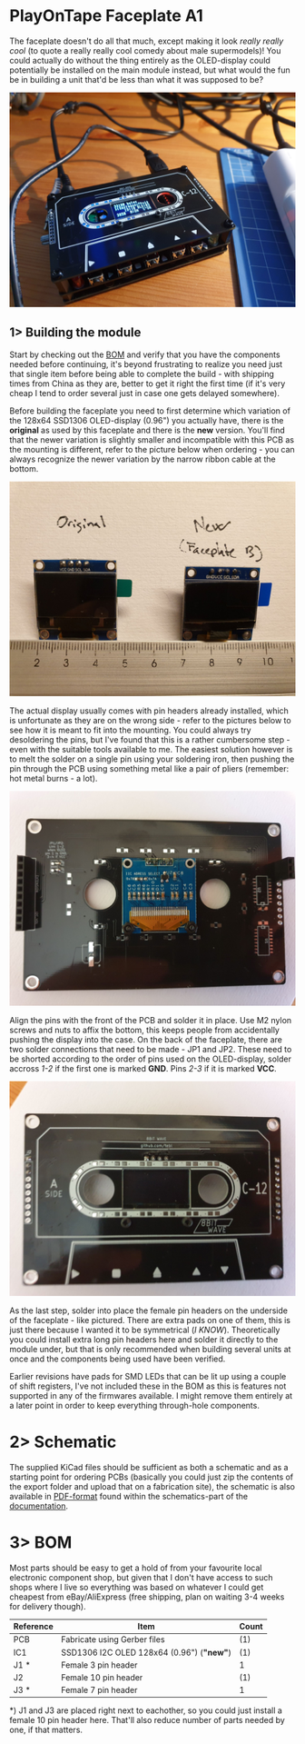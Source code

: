 # PlayOnTape Faceplate A1

The faceplate doesn't do all that much, except making it look *really really cool* (to quote a really really cool comedy about male supermodels)! You could actually do without the thing entirely as the OLED-display could potentially be installed on the main module instead, but what would the fun be in building a unit that'd be less than what it was supposed to be?

![Faceplate](https://github.com/tebl/8BIT-Wave/raw/master/gallery/build_faceplate_001.jpg)

## 1> Building the module

Start by checking out the [BOM](#3-bom) and verify that you have the components needed before continuing, it's beyond frustrating to realize you need just that single item before being able to complete the build - with shipping times from China as they are, better to get it right the first time (if it's very cheap I tend to order several just in case one gets delayed somewhere).

Before building the faceplate you need to first determine which variation of the 128x64 SSD1306 OLED-display (0.96") you actually have, there is the **original** as used by this faceplate and there is the **new** version. You'll find that the newer variation is slightly smaller and incompatible with this PCB as the mounting is different, refer to the picture below when ordering - you can always recognize the newer variation by the narrow ribbon cable at the bottom.

![OLED-display variations](https://github.com/tebl/8BIT-Wave/raw/master/gallery/build_faceplate_displays.jpg)

The actual display usually comes with pin headers already installed, which is unfortunate as they are on the wrong side - refer to the pictures below to see how it is meant to fit into the mounting. You could always try desoldering the pins, but I've found that this is a rather cumbersome step - even with the suitable tools available to me. The easiest solution however is to melt the solder on a single pin using your soldering iron, then pushing the pin through the PCB using something metal like a pair of pliers (remember: hot metal burns - a lot).

![Faceplate](https://github.com/tebl/8BIT-Wave/raw/master/gallery/build_faceplate_002.jpg)

Align the pins with the front of the PCB and solder it in place. Use M2 nylon screws and nuts to affix the bottom, this keeps people from accidentally pushing the display into the case. On the back of the faceplate, there are two solder connections that need to be made - JP1 and JP2. These need to be shorted according to the order of pins used on the OLED-display, solder accross *1-2* if the first one is marked **GND**. Pins *2-3* if it is marked **VCC**.

![Faceplate](https://github.com/tebl/8BIT-Wave/raw/master/gallery/build_faceplate_003.jpg)

As the last step, solder into place the female pin headers on the underside of the faceplate - like pictured. There are extra pads on one of them, this is just there because I wanted it to be symmetrical (*I KNOW*). Theoretically you could install extra long pin headers here and solder it directly to the module under, but that is only recommended when building several units at once and the components being used have been verified.

Earlier revisions have pads for SMD LEDs that can be lit up using a couple of shift registers, I've not included these in the BOM as this is features not supported in any of the firmwares available. I might remove them entirely at a later point in order to keep everything through-hole components.

# 2> Schematic
The supplied KiCad files should be sufficient as both a schematic and as a  starting point for ordering PCBs (basically you could just zip the contents of the export folder and upload that on a fabrication site), the schematic is also available in [PDF-format](https://github.com/tebl/8BIT-Wave/tree/master/documentation/schematic) found within the schematics-part of the [documentation](https://github.com/tebl/8BIT-Wave/tree/master/documentation).

# 3> BOM
Most parts should be easy to get a hold of from your favourite local electronic component shop, but given that I don't have access to such shops where I live so everything was based on whatever I could get cheapest from eBay/AliExpress (free shipping, plan on waiting 3-4 weeks for delivery though).

| Reference    | Item                                                 | Count |
| ------------ | ---------------------------------------------------- | ----- |
| PCB          | Fabricate using Gerber files                         |    (1)|
| IC1          | SSD1306 I2C OLED 128x64 (0.96") (**"new"**)     |    (1)|
| J1 *         | Female 3 pin header                                  |     1 |
| J2           | Female 10 pin header                                 |    (1)|
| J3 *         | Female 7 pin header                                  |     1 |

*) J1 and J3 are placed right next to eachother, so you could just install a female 10 pin header here. That'll also reduce number of parts needed by one, if that matters.